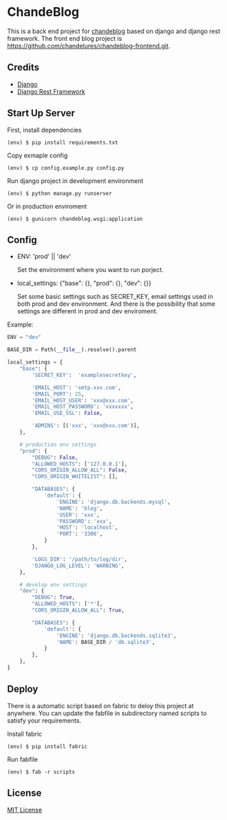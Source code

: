 # ChandeBlog

This is a back end project for [chandeblog](https://blog.chandelure.com/) based on django and django rest framework.
The front end blog project is https://github.com/chandelures/chandeblog-frontend.git.

## Credits

- [Django](https://github.com/django/django)
- [Django Rest Framework](https://github.com/encode/django-rest-framework)

## Start Up Server

First, install dependencies

```shell
(env) $ pip install requirements.txt
```

Copy exmaple config

```shell
(env) $ cp config.example.py config.py
```

Run django project in development environment

```shell
(env) $ python manage.py runserver
```

Or in production enviroment

```shell
(env) $ gunicorn chandeblog.wsgi:application
```

## Config

- ENV: 'prod' || 'dev'

  Set the environment where you want to run porject.

- local_settings: {"base": {}, "prod": {}, "dev": {}}

  Set some basic settings such as SECRET_KEY, email settings used in both prod and dev environment. And there is the possibility that some settings are different in prod and dev enviroment.

Example:

```python
ENV = "dev"

BASE_DIR = Path(__file__).resolve().parent

local_settings = {
    "base": {
        'SECRET_KEY':  'examplesecretkey',

        'EMAIL_HOST': 'smtp.xxx.com',
        'EMAIL_PORT': 25,
        'EMAIL_HOST_USER': 'xxx@xxx.com',
        'EMAIL_HOST_PASSWORD': 'xxxxxxx',
        'EMAIL_USE_SSL': False,

        'ADMINS': [('xxx', 'xxx@xxx.com')],
    },

    # production env settings
    "prod": {
        "DEBUG": False,
        "ALLOWED_HOSTS": ['127.0.0.1'],
        "CORS_ORIGIN_ALLOW_ALL": False,
        "CORS_ORIGIN_WHITELIST": [],

        "DATABASES": {
            'default': {
                'ENGINE': 'django.db.backends.mysql',
                'NAME': 'blog',
                'USER': 'xxx',
                'PASSWORD': 'xxx',
                'HOST': 'localhost',
                'PORT': '3306',
            }
        },

        'LOGS_DIR': '/path/to/log/dir',
        'DJANGO_LOG_LEVEL': 'WARNING',
    },

    # develop env settings
    "dev": {
        "DEBUG": True,
        "ALLOWED_HOSTS": ['*'],
        "CORS_ORIGIN_ALLOW_ALL": True,

        "DATABASES": {
            'default': {
                'ENGINE': 'django.db.backends.sqlite3',
                'NAME': BASE_DIR / 'db.sqlite3',
            }
        },
    },
}
```

## Deploy

There is a automatic script based on fabric to deloy this project at anywhere. You can update the fabfile in subdirectory named scripts to satisfy your requirements.

Install fabric

```shell
(env) $ pip install fabric
```

Run fabfile

```shell
(env) $ fab -r scripts
```

## License

[MIT License](https://raw.githubusercontent.com/chandelures/chandeblog/dev/LICENSE)
